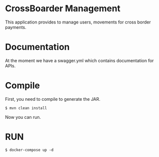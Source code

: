 # CrossBoarder Management

This application provides to manage users, movements for cross border payments.

# Documentation

At the moment we have a swagger.yml which contains documentation for APIs.

# Compile 

First, you need to compile to generate the JAR.

`$ mvn clean install`

Now you can run.

# RUN

`$ docker-compose up -d`



